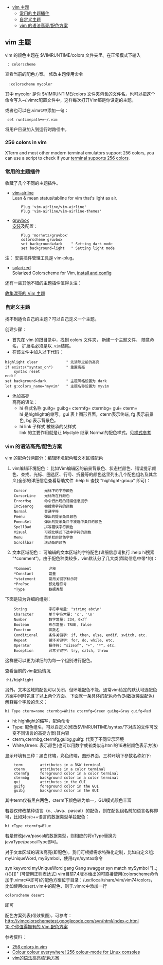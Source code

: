 
- [vim 主题](#theme)      
	- [常用的主题插件](#commontheme)      
    - [自定义主题](#definetheme)         
	- [vim 的语法高亮/配色方案](#themecolor)     

## <a id="theme">vim 主题</a>
vim 的颜色主题在 $VIMRUNTIME/colors 文件夹里。在正常模式下输入

     : colorscheme
查看当前的配色方案。
修改主题使用命令

     ：colorscheme mycolor
其中 mycolor 是你 $VIMRUNTIME/colors 文件夹包含的文件名。也可以把这个命令写入~/.vimrc配置文件中，这样每次打开Vim都是你设定的主题。

或者也可以在.vimrc中添加一句：

     set runtimepath+=~/.vim
将用户目录加入到运行时路径中。

### 256 colors in vim
XTerm and most other modern terminal emulators support 256 colors, you can use a script to check if your [terminal supports 256 colors](../script/terminalcolors.py).

### <a id="commontheme">常用的主题插件</a>
收藏了几个不同的主题插件。

* [vim-airline](https://github.com/vim-airline/vim-airline)    
Lean & mean status/tabline for vim that's light as air.

          Plug 'vim-airline/vim-airline'
          Plug 'vim-airline/vim-airline-themes'

* [gruvbox](https://github.com/morhetz/gruvbox)     
[安装](https://github.com/morhetz/gruvbox/wiki/Installation)及配置：    

          Plug 'morhetz/gruvbox'
          colorscheme gruvbox
          set background=dark    " Setting dark mode
          set background=light   " Setting light mode

注： 安装插件管理工具是 vim-plug。

* [solarized](https://github.com/altercation/solarized/tree/master/vim-colors-solarized)    
Solarized Colorscheme for Vim, [install and config](https://github.com/TourDJ/tangvim/blob/master/theme/solarized-snippe.vim)    

还有一些其他不错的主题插件值得关注：

  [收集漂亮的 Vim 主题](https://zhuanlan.zhihu.com/p/34699085)     

### <a id="definetheme">自定义主题</a>
找不到适合自己的主题？可以自己定义一个主题。

创建步骤：     
* 首先在 vim 的跟目录中，找到 colors 文件夹， 新建一个主题文件， 随意命名， 扩展名必须是以`.vim`结尾。
* 在该文件中加入以下代码：
```vimscript
highlight clear             " 先清除之前的高亮
if exists("syntax_on")      " 重置高亮
	syntax reset
endif
set background=dark         " 主题风格设置为 dark
let g:colors_name='myvim'   " 主题名称设置为 myvim
```
* 添加高亮    
高亮的语法：      
    * hi 样式名称 guifg= guibg= ctermfg= ctermbg= gui= cterm=      
hi 是highlight的缩写。gui 表上图形界面，cterm表示终端, fg 表示前景色, bg 表示背景色。
    * hi link 子样式 被继承的父样式      
link 的主要作用就是让 Mystyle 继承 Normal的配色样式。见[样式参考](https://github.com/antlypls/vim-colors-codeschool/blob/master/colors/codeschool.vim)

### <a id="themecolor">vim 的语法高亮/配色方案</a>
vim 的配色分两部分：编辑环境配色和文本区域配色

1) vim编辑环境配色：
比如Vim编辑区的前景背景色、状态栏颜色、错误提示颜色、查找、光标、圈选区、行号、折叠等的颜色这里列出几个配色组名及其含义(全部的详细信息查看帮助文件 :help hi 查找 "highlight-group" 即可)：
```
	Cursor        光标下的字符颜色    
	CursorLine    光标所在行颜色    
	ErrorMsg      命令行出现的错误信息提示    
	IncSearcg     被搜索字符的颜色    
	Normal        普通字符    
	Pmenu         弹出的提示条目颜色    
	PmenuSel      弹出的提示条目中被选中条目的颜色    
	SpellBad      拼写错误字符颜色    
	Visual        可视化模式下选中字符的颜色    
	Menu          菜单栏的颜色字体    
	Scrollbar     滚动条的颜色   
```
2) 文本区域配色：
可编辑的文本区域的字符配色(详细信息请执行 :help hi搜索 "\*comment")。由于配色种类较多，vim默认分了几大类(帮助信息中带\*的)：
```
	*Comment        注释  
	*Constant       常量  
	*statement      常用关键字标示符  
	*PrePoc         预处理符号  
	*Type           数据类型  
``` 
下面是较为详细的组别：
```
	String          字符串常量: "string abc\n"  
	Character       单个字符常量: 'c', '\n'  
	Number          数字常量: 234, 0xff  
	Boolean         布尔常量: TRUE, false  
	Function        函数名  
	Conditional     条件关键字: if, then, else, endif, switch, etc.  
	Repeat          循环关键字: for, do, while, etc.  
	Operator        操作符: "sizeof", "+", "*", etc.  
	Exception       异常关键字: try, catch, throw  
```
这样便可以更为详细的为每一个组别进行配色。

查看当前的vim配色情况

	:hi/highlight
另外，文本区域的配色可以关闭，但环境配色不能，通常vim给定的默认可选配色方案中同时包含了以上两个方面。
下面就一条具体的配色命令(对数据类型配色)解释每个字段的含义：

	hi Type cterm=none ctermbg=White ctermfg=Green guibg=Gray guifg=Red
* hi: highlight的缩写，配色命令
* Type: 配色组名，可以自定义(修改$VIMRUNTIME/syntax/下对应的文件可改变不同语言的高亮方案)其内容 
* cterm,ctermbg,ctermfg,guibg,guifg: 代表了不同显示环境
* White,Green: 表示颜色(也可以用数字或者类似与html的16进制颜色表示方法)

显示环境有三种：黑白终端，彩色终端，图形界面，三种环境下参数名称如下:
```
	term        attributes in a B&W terminal  
	cterm       attributes in a color terminal  
	ctermfg     foreground color in a color terminal  
	ctermbg     background color in a color terminal  
	gui         attributes in the GUI  
	guifg       foreground color in the GUI  
	guibg       background color in the GUI  
```
其中term仅有黑白两色，cterm下颜色较为单一，GUI模式颜色丰富

若要仅修改某种语言（c、Java、pascal）的配色，则在配色组名前加语言名称即可，比如对c/c++语言的数据类型单独配色：

	hi cType ctermfg=Blue
若是修改java/pascal的数据类型，则相应的将cType替换为javaType/pascalType即可。

对于文本区域的语法高亮(即配色)，我们可根据需求特殊化定制，比如自定义组: myUniqueWord, mySymbol，使用syn/syntax命令

syn keyword myUniqueWord gang Gang swagger
syn match mySymbol "[,.;(){}[]]" (可使用正则表达式)
vim目前7.4版本给出的可直接使用(colorscheme命令加于.vimrc中即可)的配色方案位于目录：/usr/local/share/vim/vim74/colors，比如使用desert.vim中的配色，则于.vimrc中添加一行

	colorscheme desert
即可

配色方案列表(带效果图)，可参考：      
http://vimcolorschemetest.googlecode.com/svn/html/index-c.html       
[10 个你值得拥有的 Vim 配色方案](http://www.oschina.net/news/32306/10-vim-color-schemes-you-need-to-own)     


参考资料：      
* [256 colors in vim](https://vim.fandom.com/wiki/256_colors_in_vim)      
* [Colour colour everywhere! 256 colour-mode for Linux consoles](http://www.robmeerman.co.uk/unix/256colours)      
* [vim的语法高亮/配色方案](https://www.cnblogs.com/qiyuexin/p/6398606.html#_label3)     



